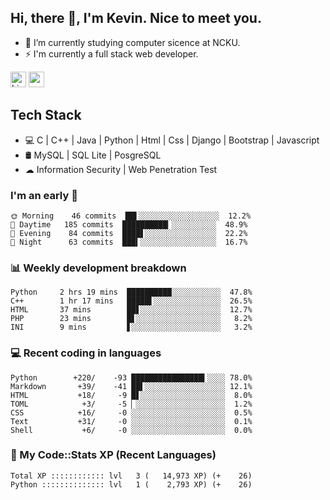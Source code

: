 ## Hi, there 👋, I'm Kevin. Nice to meet you.

- 🌱 I’m currently studying computer sicence at NCKU.
- ⚡ I'm currently a full stack web developer.

<a href="https://www.linkedin.com/in/kevin12686/"><img alt="LinkedIn" src="https://img.shields.io/badge/linkedin%20-%230077B5.svg?&style=for-the-badge&logo=linkedin&logoColor=white" height=25></a>
<a href="https://www.instagram.com/kevin12686/"><img src="https://img.shields.io/badge/instagram-3f729b?&style=for-the-badge&logo=instagram&logoColor=white" height=25></a>

## Tech Stack

* 💻 C | C++ | Java | Python | Html | Css | Django | Bootstrap | Javascript
* 🛢️ MySQL | SQL Lite | PosgreSQL
* ☁ Information Security | Web Penetration Test

### I'm an early 🐤

<!-- early_bird start -->

```text
🌞 Morning    46 commits  ██▌░░░░░░░░░░░░░░░░░░  12.2%
🌆 Daytime   185 commits  ██████████▎░░░░░░░░░░  48.9%
🌃 Evening    84 commits  ████▋░░░░░░░░░░░░░░░░  22.2%
🌙 Night      63 commits  ███▍░░░░░░░░░░░░░░░░░  16.7%
```

<!-- early_bird end -->

### 📊 Weekly development breakdown

<!-- code_time start -->

```text
Python     2 hrs 19 mins  ██████████░░░░░░░░░░░  47.8%
C++        1 hr 17 mins   █████▌░░░░░░░░░░░░░░░  26.5%
HTML       37 mins        ██▋░░░░░░░░░░░░░░░░░░  12.7%
PHP        23 mins        █▋░░░░░░░░░░░░░░░░░░░   8.2%
INI        9 mins         ▋░░░░░░░░░░░░░░░░░░░░   3.2%
```

<!-- code_time end -->

### 💻 Recent coding in languages

<!-- code_diff start -->

```text
Python        +220/    -93 ████████████████▍░░░░ 78.0%
Markdown       +39/    -41 ██▌░░░░░░░░░░░░░░░░░░ 12.1%
HTML           +18/     -9 █▋░░░░░░░░░░░░░░░░░░░  8.0%
TOML            +3/     -5 ▏░░░░░░░░░░░░░░░░░░░░  1.2%
CSS            +16/     -0 ░░░░░░░░░░░░░░░░░░░░░  0.5%
Text           +31/     -0 ░░░░░░░░░░░░░░░░░░░░░  0.1%
Shell           +6/     -0 ░░░░░░░░░░░░░░░░░░░░░  0.0%
```

<!-- code_diff end -->

### 🧰 My Code::Stats XP (Recent Languages)

<!-- codestats start -->

```text
Total XP :::::::::::: lvl   3 (   14,973 XP) (+    26)
Python :::::::::::::: lvl   1 (    2,793 XP) (+    26)
```

<!-- codestats end -->
